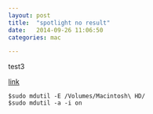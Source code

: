 ```yaml
---
layout: post
title:  "spotlight no result"
date:   2014-09-26 11:06:50
categories: mac

---
```


test3

[link](http://blog.cnrainbird.com/index.php/2013/02/14/osx_zhong_jian_spotlight_suo_yin/)

	$sudo mdutil -E /Volumes/Macintosh\ HD/
	$sudo mdutil -a -i on
